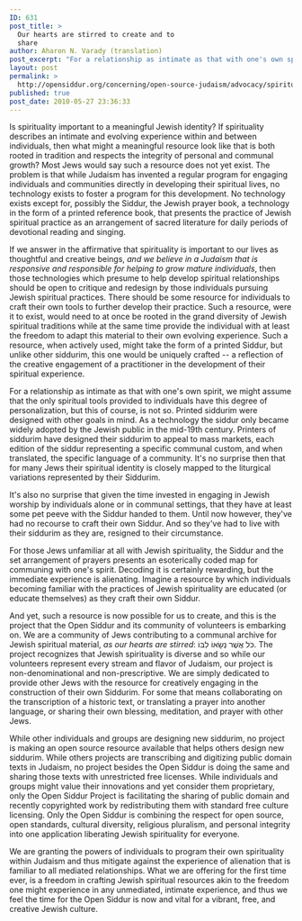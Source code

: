 ```yaml
---
ID: 631
post_title: >
  Our hearts are stirred to create and to
  share
author: Aharon N. Varady (translation)
post_excerpt: "For a relationship as intimate as that with one's own spirit, we might assume that the only spiritual tools provided to individuals have this degree of personalization, but this of course, is not so. Printed siddurim were designed with other goals in mind. As a technology the siddur only became widely adopted by the Jewish public in the mid-19th century. Printers of siddurim have designed their siddurim to appeal to mass markets, each edition of the siddur representing a specific communal custom, and when translated, the specific language of a community. It's no surprise then that for many Jews their spiritual identity is closely mapped to the liturgical variations represented by their Siddurim."
layout: post
permalink: >
  http://opensiddur.org/concerning/open-source-judaism/advocacy/spirituality-as-our-hearts-are-stirred-to-create-and-contribute/
published: true
post_date: 2010-05-27 23:36:33
---
```

Is spirituality important to a meaningful Jewish identity? If spirituality describes an intimate and evolving experience within and between individuals, then what might a meaningful resource look like that is both rooted in tradition and respects the integrity of personal and communal growth? Most Jews would say such a resource does not yet exist. The problem is that while Judaism has invented a regular program for engaging individuals and communities directly in developing their spiritual lives, no technology exists to foster a program for this development. No technology exists except for, possibly the Siddur, the Jewish prayer book, a technology in the form of a printed reference book, that presents the practice of Jewish spiritual practice as an arrangement of sacred literature for daily periods of devotional reading and singing.

If we answer in the affirmative that spirituality is important to our lives as thoughtful and creative beings, <em>and we believe in a Judaism that is responsive and responsible for helping to grow mature individuals</em>, then those technologies which presume to help develop spiritual relationships should be open to critique and redesign by those individuals pursuing Jewish spiritual practices. There should be some resource for individuals to craft their own tools to further develop their practice. Such a resource, were it to exist, would need to at once be rooted in the grand diversity of Jewish spiritual traditions while at the same time provide the individual with at least the freedom to adapt this material to their own evolving experience. Such a resource, when actively used, might take the form of a printed Siddur, but unlike other siddurim, this one would be uniquely crafted -- a reflection of the creative engagement of a practitioner in the development of their spiritual experience.

For a relationship as intimate as that with one's own spirit, we might assume that the only spiritual tools provided to individuals have this degree of personalization, but this of course, is not so. Printed siddurim were designed with other goals in mind. As a technology the siddur only became widely adopted by the Jewish public in the mid-19th century. Printers of siddurim have designed their siddurim to appeal to mass markets, each edition of the siddur representing a specific communal custom, and when translated, the specific language of a community. It's no surprise then that for many Jews their spiritual identity is closely mapped to the liturgical variations represented by their Siddurim.

It's also no surprise that given the time invested in engaging in Jewish worship by individuals alone or in communal settings, that they have at least some pet peeve with the Siddur handed to them. Until now however, they've had no recourse to craft their own Siddur. And so they've had to live with their siddurim as they are, resigned to their circumstance.

For those Jews unfamiliar at all with Jewish spirituality, the Siddur and the set arrangement of prayers presents an esoterically coded map for communing with one's spirit. Decoding it is certainly rewarding, but the immediate experience is alienating. Imagine a resource by which individuals becoming familiar with the practices of Jewish spirituality are educated (or educate themselves) as they craft their own Siddur.

And yet, such a resource is now possible for us to create, and this is the project that the Open Siddur and its community of volunteers is embarking on. We are a community of Jews contributing to a communal archive for Jewish spiritual material, <em>as our hearts are stirred</em>: כֹּל אֲשֶׁר נְשָׂאוֹ לִבּוֹ. The project recognizes that Jewish spirituality is diverse and so while our volunteers represent every stream and flavor of Judaism, our project is non-denominational and non-prescriptive. We are simply dedicated to provide other Jews with the resource for creatively engaging in the construction of their own Siddurim. For some that means collaborating on the transcription of a historic text, or translating a prayer into another language, or sharing their own blessing, meditation, and prayer with other Jews.

While other individuals and groups are designing new siddurim, no project is making an open source resource available that helps others design new siddurim. While others projects are transcribing and digitizing public domain texts in Judaism, no project besides the Open Siddur is doing the same and sharing those texts with unrestricted free licenses. While individuals and groups might value their innovations and yet consider them proprietary, only the Open Siddur Project is facilitating the sharing of public domain and recently copyrighted work by redistributing them with standard free culture licensing. Only the Open Siddur is combining the respect for open source, open standards, cultural diversity, religious pluralism, and personal integrity into one application liberating Jewish spirituality for everyone.

We are granting the powers of individuals to program their own spirituality within Judaism and thus mitigate against the experience of alienation that is familiar to all mediated relationships. What we are offering for the first time ever, is a freedom in crafting Jewish spiritual resources akin to the freedom one might experience in any unmediated, intimate experience, and thus we feel the time for the Open Siddur is now and vital for a vibrant, free, and creative Jewish culture.